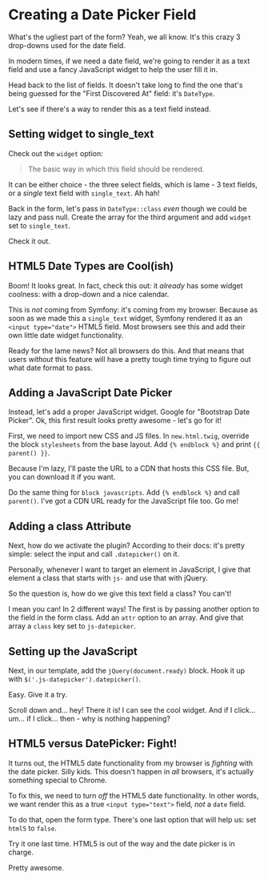 # Creating a Date Picker Field

What's the ugliest part of the form? Yeah, we all know. It's this crazy 3 drop-downs
used for the date field.

In modern times, if we need a date field, we're going to render it as a text field
and use a fancy JavaScript widget to help the user fill it in.

Head back to the list of fields. It doesn't take long to find the one that's being
guessed for the "First Discovered At" field: it's `DateType`.

Let's see if there's a way to render this as a text field instead.

## Setting widget to single_text

Check out the `widget` option:

> The basic way in which this field should be rendered.

It can be either choice - the three select fields, which is lame - 3 text fields,
or a *single* text field with `single_text`. Ah hah!

Back in the form, let's pass in `DateType::class` *even* though we could be lazy
and pass null. Create the array for the third argument and add `widget` set
to `single_text`.

Check it out.

## HTML5 Date Types are Cool(ish)

Boom! It looks great. In fact, check this out: it *already* has some widget coolness:
with a drop-down and a nice calendar.

This is *not* coming from Symfony: it's coming from my browser. Because as soon as
we made this a `single_text` widget, Symfony rendered it as an `<input type="date">`
HTML5 field. Most browsers see this and add their own little date widget functionality.

Ready for the lame news? Not all browsers do this. And that means that users *without*
this feature will have a pretty tough time trying to figure out what date format
to pass.

## Adding a JavaScript Date Picker

Instead, let's add a proper JavaScript widget. Google for "Bootstrap Date Picker".
Ok, this first result looks pretty awesome - let's go for it!

First, we need to import new CSS and JS files. In `new.html.twig`, override the
block `stylesheets` from the base layout. Add `{% endblock %}` and print `{{ parent() }}`.

Because I'm lazy, I'll paste the URL to a CDN that hosts this CSS file. But, you can
download it if you want.

Do the same thing for `block javascripts`. Add `{% endblock %}` and call `parent()`.
I've got a CDN URL ready for the JavaScript file too. Go me!

## Adding a class Attribute

Next, how do we activate the plugin? According to their docs: it's pretty simple:
select the input and call `.datepicker()` on it.

Personally, whenever I want to target an element in JavaScript, I give that element
a class that starts with `js-` and use that with jQuery.

So the question is, how do we give this text field a class? You can't!

I mean you can! In 2 different ways! The first is by passing another option to the
field in the form class. Add an `attr` option to an array. And give that array
a `class` key set to `js-datepicker`. 

## Setting up the JavaScript

Next, in our template, add the `jQuery(document.ready)` block. Hook it up with
`$('.js-datepicker').datepicker()`.

Easy. Give it a try.

Scroll down and... hey! There it is! I can see the cool widget. And if I click...
um... if I click... then - why is nothing happening?

## HTML5 versus DatePicker: Fight!

It turns out, the HTML5 date functionality from my browser is *fighting* with the
date picker. Silly kids. This doesn't happen in *all* browsers, it's actually something
special to Chrome.

To fix this, we need to turn *off* the HTML5 date functionality. In other words,
we want render this as a true `<input type="text">` field, *not* a `date` field.

To do that, open the form type. There's one last option that will help us: set
`html5` to `false`.

Try it one last time. HTML5 is out of the way and the date picker is in charge.

Pretty awesome.

